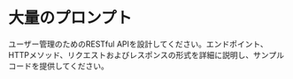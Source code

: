 # 大量のプロンプト

ユーザー管理のためのRESTful APIを設計してください。エンドポイント、HTTPメソッド、リクエストおよびレスポンスの形式を詳細に説明し、サンプルコードを提供してください。
